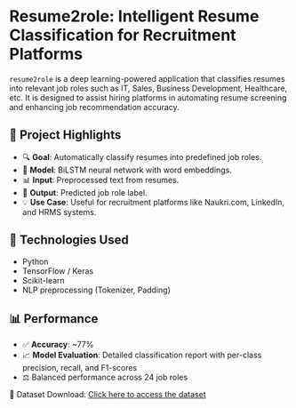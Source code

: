 # Resume2role: Intelligent Resume Classification for Recruitment Platforms

`resume2role` is a deep learning-powered application that classifies resumes into relevant job roles such as IT, Sales, Business Development, Healthcare, etc. It is designed to assist hiring platforms in automating resume screening and enhancing job recommendation accuracy.

## 🚀 Project Highlights

- 🔍 **Goal**: Automatically classify resumes into predefined job roles.
- 🧠 **Model**: BiLSTM neural network with word embeddings.
- 📊 **Input**: Preprocessed text from resumes.
- 🎯 **Output**: Predicted job role label.
- 💡 **Use Case**: Useful for recruitment platforms like Naukri.com, LinkedIn, and HRMS systems.

## 🧠 Technologies Used

- Python
- TensorFlow / Keras
- Scikit-learn
- NLP preprocessing (Tokenizer, Padding)

## 📊 Performance

- ✅ **Accuracy**: ~77%
- 📈 **Model Evaluation**: Detailed classification report with per-class precision, recall, and F1-scores
- ⚖️ Balanced performance across 24 job roles

📂 Dataset Download: [Click here to access the dataset](https://drive.google.com/file/d/1Mi5PjjHPgkRIThdf8KPjoQQwT2hnDIyc/view?usp=sharing)
